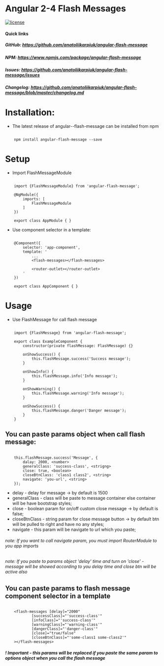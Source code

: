# Angular 2-4 Flash Messages

[![license](https://img.shields.io/github/license/mashape/apistatus.svg?maxAge=2592000)](http://opensource.org/licenses/MIT)

#### Quick links

##### GitHub: https://github.com/anatoliikarpiuk/angular-flash-message
##### NPM: https://www.npmjs.com/package/angular-flash-message
##### Issues: https://github.com/anatoliikarpiuk/angular-flash-message/issues
##### Changelog: https://github.com/anatoliikarpiuk/angular-flash-message/blob/master/changelog.md


# Installation:
- The latest release of angular--flash-message can be installed from npm

````

	npm install angular-flash-message --save

````


# Setup

- Import FlashMessageModule


````

	import {FlashMessageModule} from 'angular-flash-message';

	@NgModule({
		imports: [
			FlashMessageModule
		]
	})

	export class AppModule { }

````

- Use <flash-message></flash-message> component selector in a template:


````

	@Component({
    	selector: 'app-component',
    	template: '
    	    ...
    	    <flash-messages></flash-messages>

    	    <router-outlet></router-outlet>
    	'
	})

	export class AppComponent { }

````



# Usage

- Use FlashMessage for call flash message



````

	import {FlashMessage} from 'angular-flash-message';

	export class ExampleComponent {
		constructor(private flashMessage: FlashMessage) {}

		onShowSuccess() {
			this.flashMessage.success('Success message');
		}

		onShowInfo() {
			this.flashMessage.info('Info message');
		}

		onShowWarning() {
			this.flashMessage.warning('Info message');
		}

		onShowSuccess() {
			this.flashMessage.danger('Danger message');
		}
	}

````



## You can paste params object when call flash message:

````

	this.flashMessage.success('Message', {
		dalay: 2000, <number>
		generalClass: 'success-class', <strigng>
		close: true, <boolean>
		closeBtnClass: 'class1 class2', <string>
		navigate: 'you-url', <string>
	});

````


- delay - delay for message -> by default is 1500
- generalClass - class will be paste to message container else container will be have bootstrap styles;
- close - boolean param for on/off custom close message -> by default is false;
- closeBtnClass - string param for close message button -> by default btn will be pulled to right and have no any styles;
- navigate - this param will be navigate to url which you paste;


###### note: If you want to call navigate param, you must import RouterModule to you app imports
###### note: If you paste to params object 'delay' time and turn on 'close' - message will be showed according to you delay time and close btn will be active also

## You can paste params to flash message component selector in a template

````

	<flash-messages [delay]="2000"
			[successClass]="'success-class'"
			[infoClass]="'success-class'"
			[warningClass]="'warning-class'"
			[dangerClass]="'danger-class'"
			[close]="true/false"
			[closeBtnClass]="'some-class1 some-class2'"
	></flash-messages>

````

##### ! Important - this params will be replaced if you paste the same param to options object when you call the flash message
